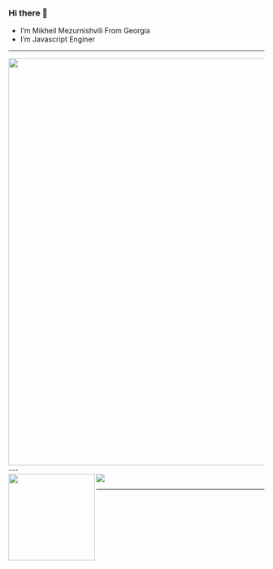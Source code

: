 ### Hi there 👋
- I’m Mikheil Mezurnishvili From Georgia
- I’m Javascript Enginer
---

<a href="https://github.com/ryo-ma/github-profile-trophy">
  <img width=800 src="https://github-profile-trophy.vercel.app/?username=rippera&theme=onedark&no-frame=true"/>
</a>
---
<div>
  <img height="170" align="left" src="https://github-readme-stats.vercel.app/api?username=rippera&show_icons=true&theme=dark" />
  <img src="https://github-readme-stats.vercel.app/api/top-langs/?username=rippera&layout=compact&theme=dark" />
</div>

---


<!--
**rippera/rippera** is a ✨ _special_ ✨ repository because its `README.md` (this file) appears on your GitHub profile.

Here are some ideas to get you started:

- 🔭 I’m currently working on ...
- 🌱 I’m currently learning ...
- 👯 I’m looking to collaborate on ...
- 🤔 I’m looking for help with ...
- 💬 Ask me about ...
- 📫 How to reach me: ...
- 😄 Pronouns: ...
- ⚡ Fun fact: ...
-->
